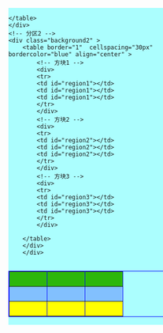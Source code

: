 <!DOCTYPE html>
<html lang="en">
<head>
    <!--本次修改调整了方块的颜色使其更贴近示意图以及略微修改了方块的定位和居中方式，虽然感觉还是没做好-->
    <meta charset="UTF-8">
    <meta name="viewport" content="width=device-width, initial-scale=1.0">
    <title>共享单车停放位置示意</title>
    <style>
        /*分区1*/
        .background1{
        /*背景色*/
        background-color:rgba(0, 255, 255, 0.325);
        display: inline-flex;
        flex-wrap: wrap;
        justify-content: center;
        /*定位*/
        margin: 40px;    
        position: relative;
        left: 10cm;
        top:8cm}
        /*分区2*/
        .background2{
        /*背景色*/
        background-color:rgba(0, 255, 255, 0.325);
        display: inline-flex;
        flex-wrap: wrap;
        justify-content: center;
        /*定位*/
        margin: 40px;    
        position: relative;
        left: 10cm;
        top:8cm} 
        /*方块颜色*/
        #region2{background-color:rgba(0, 0, 255, 0.243);
                height: 30px; 
                width: 60px;} 
        #region3{background-color:yellow;
                height: 30px; 
                width: 60px;} 
        #region1{background-color: rgb(45, 183, 11); 
                height: 30px; 
                width: 60px;}
           </style>
</head>
<body>
    <div class="bg">
    <!--分区1-->
    <div class="background1"  >
    <table border="1" cellspacing="30px" bordercolor="blue">
        <!-- 方块1 -->
        <div>
        <tr>
        <td id="region1"></td>
        <td id="region1"></td>
        <td id="region1"></td>
        </tr>
        </div>
        <!-- 方块2 -->
        <div>
        <tr>
        <td id="region2"></td>
        <td id="region2"></td>
        <td id="region2"></td>
        </tr>
        </div>
        <!-- 方块3 -->
        <div>
        <tr>
        <td id="region3"></td>
        <td id="region3"></td>
        <td id="region3"></td>
        </tr>
        </div>
      
    </table>
    </div>
    <!-- 分区2 -->
    <div class="background2" >
        <table border="1"  cellspacing="30px" bordercolor="blue" align="center" >
            <!-- 方块1 -->
            <div>
            <tr>
            <td id="region1"></td>
            <td id="region1"></td>
            <td id="region1"></td>
            </tr>
            </div>
            <!-- 方块2 -->
            <div>
            <tr>
            <td id="region2"></td>
            <td id="region2"></td>
            <td id="region2"></td>
            </tr>
            </div>
            <!-- 方块3 -->
            <div>
            <tr>
            <td id="region3"></td>
            <td id="region3"></td>
            <td id="region3"></td>
            </tr>
            </div>
          
        </table>
        </div>
        </div>
</body>
</html>